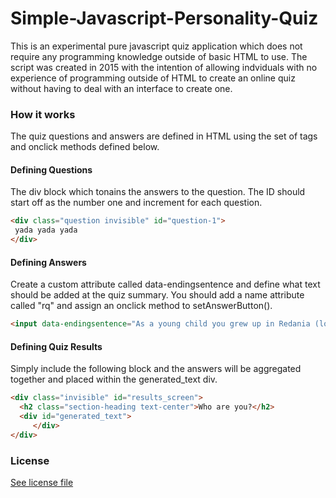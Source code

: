 # Simple-Javascript-Personality-Quiz

This is an experimental pure javascript quiz application which does not require any programming knowledge outside of basic HTML to use. The script was created in 2015 with the intention of allowing indviduals with no experience of programming outside of HTML to create an online quiz without having to deal with an interface to create one.

### How it works

The quiz questions and  answers are defined in HTML using the set of tags and onclick methods defined below. 


#### Defining Questions
The div block which tonains the answers to the question. The ID should start off as the number one and increment for each question. 
```html 
<div class="question invisible" id="question-1">
 yada yada yada
</div>
```

#### Defining Answers
Create a custom attribute called data-endingsentence and define what text should be added at the quiz summary. You should add a name attribute called "rq" and assign an onclick method to setAnswerButton().

```html
<input data-endingsentence="As a young child you grew up in Redania (located in the Northern Kingdoms) enjoying prosperity the nation held." name="rq" onclick="setAnswerButton()" type="radio">Redania
 ```
 
 #### Defining Quiz Results
Simply include the following block and the answers will be aggregated together and placed within the generated_text div. 

```html
<div class="invisible" id="results_screen">
  <h2 class="section-heading text-center">Who are you?</h2>
  <div id="generated_text">
	 </div>
</div>
 ```
### License
[See license file](/LICENSE.md)
